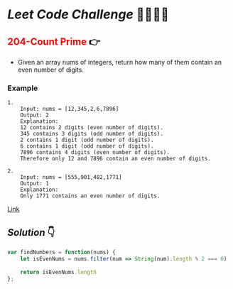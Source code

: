 # **_Leet Code Challenge_** 👨‍💻👩‍💻

## <span style="color:red">204-Count Prime</span> 👉

- Given an array nums of integers, return how many of them contain an even number of digits.

### Example

```
1.
    Input: nums = [12,345,2,6,7896]
    Output: 2
    Explanation:
    12 contains 2 digits (even number of digits).
    345 contains 3 digits (odd number of digits).
    2 contains 1 digit (odd number of digits).
    6 contains 1 digit (odd number of digits).
    7896 contains 4 digits (even number of digits).
    Therefore only 12 and 7896 contain an even number of digits.

2.
    Input: nums = [555,901,482,1771]
    Output: 1 
    Explanation: 
    Only 1771 contains an even number of digits.

```

[Link](https://leetcode.com/problems/find-numbers-with-even-number-of-digits/)

## _Solution_ 👇

```javascript
var findNumbers = function(nums) {
    let isEvenNums = nums.filter(num => String(num).length % 2 === 0)
    
    return isEvenNums.length
};
```
